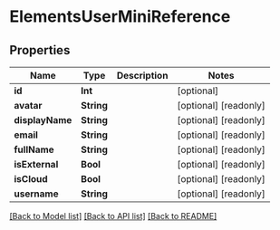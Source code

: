 # ElementsUserMiniReference

## Properties

Name | Type | Description | Notes
------------ | ------------- | ------------- | -------------
**id** | **Int** |  | [optional] 
**avatar** | **String** |  | [optional] [readonly] 
**displayName** | **String** |  | [optional] [readonly] 
**email** | **String** |  | [optional] [readonly] 
**fullName** | **String** |  | [optional] [readonly] 
**isExternal** | **Bool** |  | [optional] [readonly] 
**isCloud** | **Bool** |  | [optional] [readonly] 
**username** | **String** |  | [optional] [readonly] 

[[Back to Model list]](../README.md#documentation-for-models) [[Back to API list]](../README.md#documentation-for-api-endpoints) [[Back to README]](../README.md)


